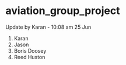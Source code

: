# aviation_group_project

Update by Karan - 10:08 am 25 Jun

1. Karan
2. Jason
3. Boris Doosey
4. Reed Huston
